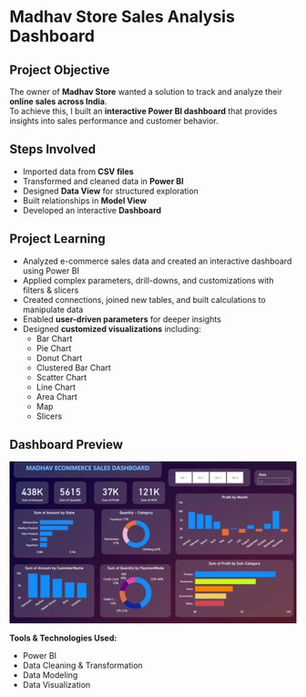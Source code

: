 # Madhav Store Sales Analysis Dashboard  

## Project Objective  
The owner of **Madhav Store** wanted a solution to track and analyze their **online sales across India**.  
To achieve this, I built an **interactive Power BI dashboard** that provides insights into sales performance and customer behavior.  

## Steps Involved  
- Imported data from **CSV files**  
- Transformed and cleaned data in **Power BI**  
- Designed **Data View** for structured exploration  
- Built relationships in **Model View**  
- Developed an interactive **Dashboard**  

## Project Learning  
- Analyzed e-commerce sales data and created an interactive dashboard using Power BI  
- Applied complex parameters, drill-downs, and customizations with filters & slicers  
- Created connections, joined new tables, and built calculations to manipulate data  
- Enabled **user-driven parameters** for deeper insights  
- Designed **customized visualizations** including:  
  - Bar Chart  
  - Pie Chart  
  - Donut Chart  
  - Clustered Bar Chart  
  - Scatter Chart  
  - Line Chart  
  - Area Chart  
  - Map  
  - Slicers  

## Dashboard Preview  

![Dashboard Preview](https://github.com/alankritasingh100/madhav-ecommerce-sales-power-bi/blob/main/madhav-ecommerce-sales-power-bi.png)

**Tools & Technologies Used:**  
- Power BI  
- Data Cleaning & Transformation  
- Data Modeling  
- Data Visualization  
